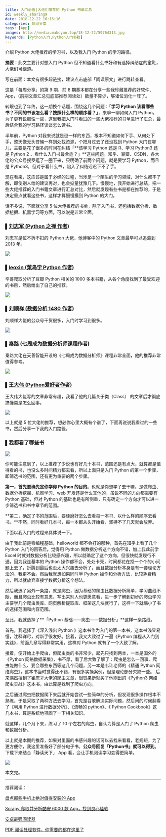 ```yaml
---
title: 入门必看|大佬们推荐的 Python 书单汇总
id: weekly_sharing9
date: 2018-12-22 16:16:16
categories: 每周分享
tags: [App]
images: http://media.makcyun.top/18-12-22/59764313.jpg
keywords: [Python入门,Python入门书籍]
---
```

介绍 Python 大佬推荐的学习书，以及我入门 Python  的学习路径。

<!-- more -->  

**摘要**：此文主要针对想入门 Python 但不知道看什么书好和有选择纠结症的童鞋，大佬们可绕道。

写在前面：本文有很多超链接，建议点击底部「阅读原文」进行跳转查看。

这是「每周分享」的第 9 期，前 8 期基本都在分享一些我珍藏推荐的好软件、App，（前期文章汇总见底部推荐阅读处）数量不算少，够诸位消化一阵了。

转眼也到了年终，这一期换个话题，围绕这几个问题：「**学习 Python 该看哪些书？不同的书该怎么看？按照什么样的顺序看？」**，来聊一聊如何入门 Python，为了更有说服性一些，这里我把入门时看过的一些大佬推荐的书单进行了汇总，最后结合我的学习路径谈谈怎么读书。

半年前，Python 对我来说就是谜一样的东西，根本不知道如何下手、从何处下手，整天像无头苍蝇一样到处找资源，个把月过去了还没找到 Python 大门在哪儿，主要是花了很多的时间在纠结「**该学习 Python 还是 R、学习 Python3 还是 Python 2 、看什么入门书最合适？」**这些问题。知乎、豆瓣、CSDN、各大佬的公众号搜罗逛了一圈下来，只明确了前两个问题，就是要学习 Python，而且是 Python3，但对于看什么书，陷入了纠结迟迟下不了手。

现在看来，这应该是属于必经的过程，当涉足一个陌生的学习领域，对什么都不了解，即使别人给的建议再对，也会掂量犹豫几下。慢慢地，我开始进行总结，把一些大佬推荐的入门书籍文章进行汇总对比，然后就发现有些书是都在推荐的，于是决定重点就看这些书，这样才算慢慢摸到 Python 的大门。

话不多说，下面就分享 5 位大佬推荐的书单，除了入门书，还包括数据分析、数据挖掘、机器学习等方面，可以说是非常全面。

### ▌[刘志军 (Python 之禅 作者)](https://mp.weixin.qq.com/s/kzQmj2adP-m0GdLFrVZYdA)

刘志军是位不折不扣的 Python 大佬，他博客中的 Python 文章最早可以追溯到 2013 年。

![](http://media.makcyun.top/18-12-22/34020177.jpg)



### ▌[leoxin (菜鸟学 Python 作者)](https://mp.weixin.qq.com/s/eUMcXAAnTFy73FWdWrQ1-g)

辛哥爬取分析了豆瓣 Python 相关的 1000 多本书籍，从各个角度找到了最受欢迎的书目，然后给出了自己的推荐。

![](http://media.makcyun.top/18-12-22/40060223.jpg)



### ▌[刘顺祥 (数据分析 1480 作者)](https://mp.weixin.qq.com/s/BX7PS2DO7OhgWYscX-G3HQ)

刘顺祥大佬的公众号干货很多，入门时学习到很多。

![](http://media.makcyun.top/18-12-22/64045072.jpg)



### ▌[秦路 (七周成为数据分析师课程作者)](https://mp.weixin.qq.com/s/_NW-6TT1GdFE5VEDA_MRrQ)

秦路大佬在天善智能开设的《七周成为数据分析师》课程非常全面，他的推荐非常值得参考。

![](http://media.makcyun.top/18-12-22/74476124.jpg)



### ▌[王大伟 (Python爱好者作者)](https://mobile.hellobi.com/#/blogs/detail/11325)

王大伟大佬写的文章非常有趣，我看了他的几篇关于类（Class） 的文章后才彻底搞懂类是怎么回事。

![](http://media.makcyun.top/18-12-22/69975073.jpg)

以上就是 5 位大佬的推荐，想必你心里大概有个谱了，下面再说说我看过的一些书，然后分享一下我的入门路径。

### ▌我都看了哪些书

![](http://media.makcyun.top/18-12-22/1548248.jpg)

你可能注意到了，以上推荐了少说也有好几十本书，范围还是有点大，就算都是值得看的书，也没么多时间精力都去看，所以上面只是入门 Python 的第一个步骤，即筛选书的范围，还有更为重要的两个步骤。

**第一，首先要确先定你学你 Python 的目的**。也就是你想学了去干嘛，是做爬虫、数据分析挖掘、机器学习、web 开发还是什么其他的，虽说不同的方向都需要有 Python 基础，但对 Python 的基础也是有所侧重，只有确定一个方向才可以进一步筛选书和书中章节的范围。

**第二，确定了书的范围后，要琢磨好怎么去看每一本书、以什么样的顺序去看书。**不然，同时看好几本书，每一本都从头开始看，坚持不了几天就会放弃。

下面以我入门的过程来具体说一下。

由于我此前是零编程基础，helloworld 都不会打的那种，首先在知乎上看了几个 Python 入门的回答后，觉得用 Python 做数据分析这个方向不错，加上我此前学 Excel 时就对数据分析比较感兴趣，所以就确定了这个方向，但很快就发现行不通，因为我连基本的 Python 操作都不会，处处卡壳，时间都花在抠一个个的小问题上去了，折腾到最后也没太大兴趣去分析了，而且数据分析本身是有一套理论方法的，我更不会。然后我就想如果同时学 Python 操作和分析方法，比较耗费精力，所以就放弃直接学数据分析这个想法。

然后我选了另外一条路，就是爬虫，因为基础的爬虫比数据分析简单，学习曲线不陡，而且爬虫比较有意思，写出来别人也更愿意看，进一步了解到初步的爬虫学习主要学几个爬虫类库、网页解析提取库、框架这几块就行了，这样一下就缩小了书的选择范围和内容范围。

至此，我就选择了**「Python 基础——爬虫——数据分析」**这样一条路线。

首先，我选择了《深入浅出 Python 》这本书作为入门的第一本书，这本书浅显易懂，注释详尽，对新手很友好。接着，我又大致过了一遍《Python 编程从入门到实践》，前面几章写得非常实用，这样对 Python 就有了一个大致了解。

接着，便开始上手爬虫，但爬虫类的书非常少，起先只找到两本，一本是国外的《Python 网络数据采集》，书不厚，看了后大致了解了：爬虫是怎么一回事、爬虫能做什么、要会哪些东西等这几个问题，另一本是韦玮老师的《精通 Python 网络爬虫》，这本书当时觉得还不错，有很多实操案例，但是理论部分欠缺一些。
后来偶然搜到了崔庆才大佬的爬虫文章，很赞果断就买了他刚出的《Python3 网络爬虫实战》这本书，由此算是找到了爬虫方向。

之后通过爬虫把数据爬下来后就开始尝试一些简单的分析，但发现很多操作根本不熟练，于是采取了两种方法去学习，首先是谷歌解决实际问题，然后闲的时候翻看了《利用 Python 进行数据分析》、《流畅的 python》、《 Python Cookbook》这几本书，算是系统地巩固了一下相关知识。

就这样，几个月下来，练习了 10 个左右的爬虫，自认为算是入门了 Python 爬虫和数据分析。

以上就是本期的推荐，如果对里面的书感兴趣的话可以去找来看看，老规矩，为了更方便你，我这里准备好了部分电子书，**公众号回复「Python书」就可以得到。** 下载下来结合「静读天下」 App 看，会让手机阅读学习变得更简单。

![](http://media2.makcyun.top/%E9%9D%99%E8%AF%BB%E5%A4%A9%E4%B8%8B.gif)

本文完。



---

推荐阅读：

[盘点那些手机上绝对值得安装的 App](https://www.makcyun.top/weekly_sharing7.html)

[Scrapy 爬取并分析酷安 6000 款 App，找到良心佳软](https://www.makcyun.top/web_scraping_withpython10.html)

[安卓最强阅读器](https://www.makcyun.top/weekly_sharing3.html)

[PDF 阅读处理软件，你需要的都在这里了](https://www.makcyun.top/fuli01.html)

